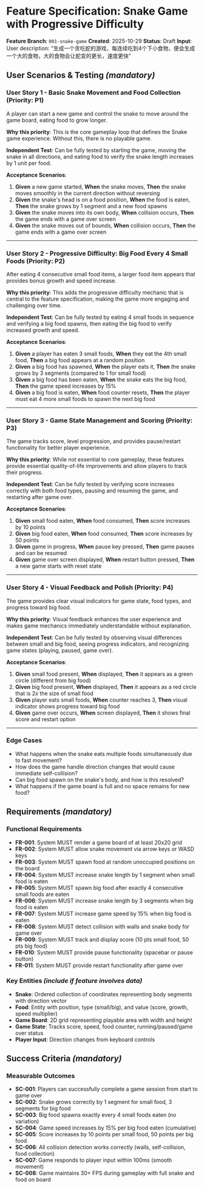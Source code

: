 # Feature Specification: Snake Game with Progressive Difficulty

**Feature Branch**: `001-snake-game`
**Created**: 2025-10-29
**Status**: Draft
**Input**: User description: "生成一个贪吃蛇的游戏，每连续吃到4个下小食物，便会生成一个大的食物，大的食物会让蛇变的更长，速度更快"

## User Scenarios & Testing *(mandatory)*

<!--
  IMPORTANT: User stories should be PRIORITIZED as user journeys ordered by importance.
  Each user story/journey must be INDEPENDENTLY TESTABLE - meaning if you implement just ONE of them,
  you should still have a viable MVP (Minimum Viable Product) that delivers value.

  Assign priorities (P1, P2, P3, etc.) to each story, where P1 is the most critical.
  Think of each story as a standalone slice of functionality that can be:
  - Developed independently
  - Tested independently
  - Deployed independently
  - Demonstrated to users independently
-->

### User Story 1 - Basic Snake Movement and Food Collection (Priority: P1)

A player can start a new game and control the snake to move around the game board, eating food to grow longer.

**Why this priority**: This is the core gameplay loop that defines the Snake game experience. Without this, there is no playable game.

**Independent Test**: Can be fully tested by starting the game, moving the snake in all directions, and eating food to verify the snake length increases by 1 unit per food.

**Acceptance Scenarios**:

1. **Given** a new game started, **When** the snake moves, **Then** the snake moves smoothly in the current direction without reversing
2. **Given** the snake's head is on a food position, **When** the food is eaten, **Then** the snake grows by 1 segment and a new food spawns
3. **Given** the snake moves into its own body, **When** collision occurs, **Then** the game ends with a game over screen
4. **Given** the snake moves out of bounds, **When** collision occurs, **Then** the game ends with a game over screen

---

### User Story 2 - Progressive Difficulty: Big Food Every 4 Small Foods (Priority: P2)

After eating 4 consecutive small food items, a larger food item appears that provides bonus growth and speed increase.

**Why this priority**: This adds the progressive difficulty mechanic that is central to the feature specification, making the game more engaging and challenging over time.

**Independent Test**: Can be fully tested by eating 4 small foods in sequence and verifying a big food spawns, then eating the big food to verify increased growth and speed.

**Acceptance Scenarios**:

1. **Given** a player has eaten 3 small foods, **When** they eat the 4th small food, **Then** a big food appears at a random position
2. **Given** a big food has spawned, **When** the player eats it, **Then** the snake grows by 3 segments (compared to 1 for small food)
3. **Given** a big food has been eaten, **When** the snake eats the big food, **Then** the game speed increases by 15%
4. **Given** a big food is eaten, **When** food counter resets, **Then** the player must eat 4 more small foods to spawn the next big food

---

### User Story 3 - Game State Management and Scoring (Priority: P3)

The game tracks score, level progression, and provides pause/restart functionality for better player experience.

**Why this priority**: While not essential to core gameplay, these features provide essential quality-of-life improvements and allow players to track their progress.

**Independent Test**: Can be fully tested by verifying score increases correctly with both food types, pausing and resuming the game, and restarting after game over.

**Acceptance Scenarios**:

1. **Given** small food eaten, **When** food consumed, **Then** score increases by 10 points
2. **Given** big food eaten, **When** food consumed, **Then** score increases by 50 points
3. **Given** game in progress, **When** pause key pressed, **Then** game pauses and can be resumed
4. **Given** game over screen displayed, **When** restart button pressed, **Then** a new game starts with reset state

---

### User Story 4 - Visual Feedback and Polish (Priority: P4)

The game provides clear visual indicators for game state, food types, and progress toward big food.

**Why this priority**: Visual feedback enhances the user experience and makes game mechanics immediately understandable without explanation.

**Independent Test**: Can be fully tested by observing visual differences between small and big food, seeing progress indicators, and recognizing game states (playing, paused, game over).

**Acceptance Scenarios**:

1. **Given** small food present, **When** displayed, **Then** it appears as a green circle (different from big food)
2. **Given** big food present, **When** displayed, **Then** it appears as a red circle that is 2x the size of small food
3. **Given** player eats small foods, **When** counter reaches 3, **Then** visual indicator shows progress toward big food
4. **Given** game over occurs, **When** screen displayed, **Then** it shows final score and restart option

---

### Edge Cases

<!--
  ACTION REQUIRED: The content in this section represents placeholders.
  Fill them out with the right edge cases.
-->

- What happens when the snake eats multiple foods simultaneously due to fast movement?
- How does the game handle direction changes that would cause immediate self-collision?
- Can big food spawn on the snake's body, and how is this resolved?
- What happens if the game board is full and no space remains for new food?

## Requirements *(mandatory)*

<!--
  ACTION REQUIRED: The content in this section represents placeholders.
  Fill them out with the right functional requirements.
-->

### Functional Requirements

- **FR-001**: System MUST render a game board of at least 20x20 grid
- **FR-002**: System MUST allow snake movement via arrow keys or WASD keys
- **FR-003**: System MUST spawn food at random unoccupied positions on the board
- **FR-004**: System MUST increase snake length by 1 segment when small food is eaten
- **FR-005**: System MUST spawn big food after exactly 4 consecutive small foods are eaten
- **FR-006**: System MUST increase snake length by 3 segments when big food is eaten
- **FR-007**: System MUST increase game speed by 15% when big food is eaten
- **FR-008**: System MUST detect collision with walls and snake body for game over
- **FR-009**: System MUST track and display score (10 pts small food, 50 pts big food)
- **FR-010**: System MUST provide pause functionality (spacebar or pause button)
- **FR-011**: System MUST provide restart functionality after game over

### Key Entities *(include if feature involves data)*

- **Snake**: Ordered collection of coordinates representing body segments with direction vector
- **Food**: Entity with position, type (small/big), and value (score, growth, speed multiplier)
- **Game Board**: 2D grid representing playable area with width and height
- **Game State**: Tracks score, speed, food counter, running/paused/game over status
- **Player Input**: Direction changes from keyboard controls

## Success Criteria *(mandatory)*

<!--
  ACTION REQUIRED: Define measurable success criteria.
  These must be technology-agnostic and measurable.
-->

### Measurable Outcomes

- **SC-001**: Players can successfully complete a game session from start to game over
- **SC-002**: Snake grows correctly by 1 segment for small food, 3 segments for big food
- **SC-003**: Big food spawns exactly every 4 small foods eaten (no variation)
- **SC-004**: Game speed increases by 15% per big food eaten (cumulative)
- **SC-005**: Score increases by 10 points per small food, 50 points per big food
- **SC-006**: All collision detection works correctly (walls, self-collision, food collection)
- **SC-007**: Game responds to player input within 100ms (smooth movement)
- **SC-008**: Game maintains 30+ FPS during gameplay with full snake and food on board
